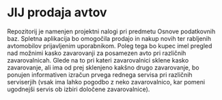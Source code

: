 # JIJ prodaja avtov

Repozitorij je namenjen projektni nalogi pri predmetu Osnove podatkovnih baz. Spletna aplikacija bo omogočila prodajo in nakup novih ter rabljenih avtomobilov prijavljenim uporabnikom. Poleg tega bo kupec imel pregled nad možnimi kasko zavarovanji za posamezen avto pri različnih zavarovalnicah. Glede na to pri kateri zavarovalnici sklene kasko zavarovanje, ali ima od prej sklenjeno kakšno drugo zavarovanje, bo ponujen informativen izračun prvega rednega servisa pri različnih serviserjih (vsak ima lahko pogodbo z neko zavarovalnico, kar pomeni ugodnejši servis ob izbiri določene zavarovalnice).
